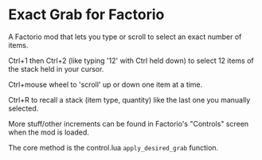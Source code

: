 # Exact Grab for Factorio

A Factorio mod that lets you type or scroll to select an exact number of items.

Ctrl+1 then Ctrl+2 (like typing '12' with Ctrl held down) to select 12 items of the stack held in your cursor.

Ctrl+mouse wheel to 'scroll' up or down one item at a time.

Ctrl+R to recall a stack (item type, quantity) like the last one you manually selected.

More stuff/other increments can be found in Factorio's "Controls" screen when the mod is loaded.

The core method is the control.lua `apply_desired_grab` function.
